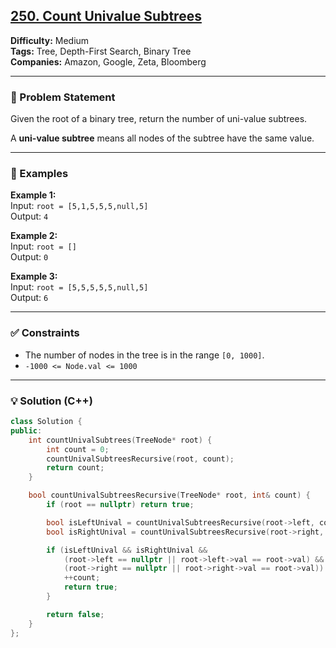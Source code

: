 ## [250. Count Univalue Subtrees](https://leetcode.com/problems/count-univalue-subtrees/)

**Difficulty:** Medium  
**Tags:** Tree, Depth-First Search, Binary Tree  
**Companies:** Amazon, Google, Zeta, Bloomberg

---

### 📝 Problem Statement

Given the root of a binary tree, return the number of uni-value subtrees.

A **uni-value subtree** means all nodes of the subtree have the same value.

---

### 📘 Examples

**Example 1:**  
Input: `root = [5,1,5,5,5,null,5]`  
Output: `4`

**Example 2:**  
Input: `root = []`  
Output: `0`

**Example 3:**  
Input: `root = [5,5,5,5,5,null,5]`  
Output: `6`

---

### ✅ Constraints

- The number of nodes in the tree is in the range `[0, 1000]`.
- `-1000 <= Node.val <= 1000`

---

### 💡 Solution (C++)

```cpp
class Solution {
public:
    int countUnivalSubtrees(TreeNode* root) {
        int count = 0;
        countUnivalSubtreesRecursive(root, count);
        return count;
    }

    bool countUnivalSubtreesRecursive(TreeNode* root, int& count) {
        if (root == nullptr) return true;

        bool isLeftUnival = countUnivalSubtreesRecursive(root->left, count);
        bool isRightUnival = countUnivalSubtreesRecursive(root->right, count);

        if (isLeftUnival && isRightUnival &&
            (root->left == nullptr || root->left->val == root->val) &&
            (root->right == nullptr || root->right->val == root->val)) {
            ++count;
            return true;
        }

        return false;
    }
};
```
